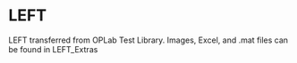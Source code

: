 # LEFT
LEFT transferred from OPLab Test Library.
Images, Excel, and .mat files can be found in LEFT_Extras
